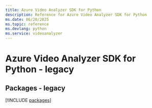 ```yaml
---
title: Azure Video Analyzer SDK for Python
description: Reference for Azure Video Analyzer SDK for Python
ms.date: 06/20/2025
ms.topic: reference
ms.devlang: python
ms.service: videoanalyzer
---
```

# Azure Video Analyzer SDK for Python - legacy
## Packages - legacy
[!INCLUDE [packages](video-analyzer-index.md)]